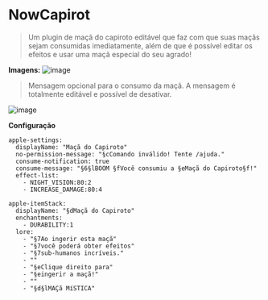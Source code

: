 # NowCapirot
> Um plugin de maçã do capiroto editável que faz com que suas maçãs sejam consumidas imediatamente,
> além de que é possível editar os efeitos e usar uma maçã especial do seu agrado!

**Imagens:**
![image](https://i.imgur.com/UsDnf0p.png)

> Mensagem opcional para o consumo da maçã.
> A mensagem é totalmente editável e possível de desativar.

![image](https://i.imgur.com/NdZjj4g.png)

**Configuração**
```
apple-settings:
  displayName: "Maçã do Capiroto"
  no-permission-message: "§cComando inválido! Tente /ajuda."
  consume-notification: true
  consume-message: "§6§lBOOM §fVocê consumiu a §eMaçã do Capiroto§f!"
  effect-list:
    - NIGHT_VISION:80:2
    - INCREASE_DAMAGE:80:4

apple-itemStack:
  displayName: "§dMaçã do Capiroto"
  enchantments:
    - DURABILITY:1
  lore:
    - "§7Ao ingerir esta maçã"
    - "§7você poderá obter efeitos"
    - "§7sub-humanos incríveis."
    - ""
    - "§eClique direito para"
    - "§eingerir a maçã!"
    - ""
    - "§d§lMAÇã MíSTICA"
```
